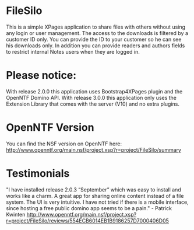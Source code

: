 FileSilo
========
This is a simple XPages application to share files with others without using any login or user management. The access to the downloads is filtered by a customer ID only. You can provide the ID to your customer so he can see his downloads only. In addition you can provide readers and authors fields to restrict internal Notes users when they are logged in.

Please notice:
==============
With release 2.0.0 this application uses Bootstrap4XPages plugin and the OpenNTF Domino API.
With release 3.0.0 this application only uses the Extension Library that comes with the server (V10) and no extra plugins.

OpenNTF Version
===============
You can find the NSF version on OpenNTF here: http://www.openntf.org/main.nsf/project.xsp?r=project/FileSilo/summary

Testimonials
============
"I have installed release 2.0.3 “September” which was easy to install and works like a charm.
A great app for sharing online content instead of a file system.
The UI is very intuitive. I have not tried if there is a mobile interface, since hosting a free public domino app seems to be a pain." - Patrick Kwinten http://www.openntf.org/main.nsf/project.xsp?r=project/FileSilo/reviews/554ECB6014EB1B9186257D7000406D05
